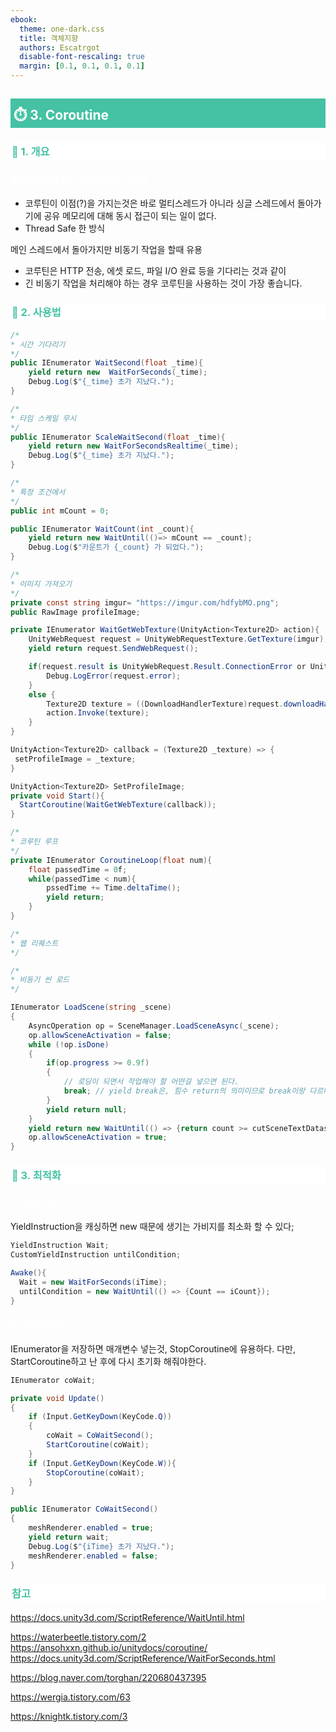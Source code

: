 ```yaml
---
ebook:
  theme: one-dark.css
  title: 객체지향
  authors: Escatrgot
  disable-font-rescaling: true
  margin: [0.1, 0.1, 0.1, 0.1]
---
```

<style>
    h3.quest { font-weight: bold; border: 3px solid; color: #A0F !important;}
    .quest { font-weight: bold; color: #A0F !important;}

    h2 { border-top: 12px solid #45C1A4; border-left: 5px solid #45C1A4; border-right: 5px solid #45C1A4; background-color: #45C1A4; color: #FFF !important; font-weight: bold;}

    h3 { border-top: 3px solid #FFF; border: 2px solid #FFF; background-color: #FFF; color: #45C1A4 !important;}

    h4 { font-weight: bold; color: #FFF !important; }
</style>

## ⏱️ 3. Coroutine

### 📄 1. 개요

#### 동시접근에서 부터 안전한 비동기 문법

* 코루틴이 이점(?)을 가지는것은 바로 멀티스레드가 아니라 싱글 스레드에서 돌아가기에
공유 메모리에 대해 동시 접근이 되는 일이 없다. 
* Thread Safe 한 방식

메인 스레드에서 돌아가지만 비동기 작업을 할때 유용
* 코루틴은 HTTP 전송, 에셋 로드, 파일 I/O 완료 등을 기다리는 것과 같이 
* 긴 비동기 작업을 처리해야 하는 경우 코루틴을 사용하는 것이 가장 좋습니다.


### 📄 2. 사용법

```cs
/*
* 시간 기다리기
*/
public IEnumerator WaitSecond(float _time){
    yield return new  WaitForSeconds(_time);
    Debug.Log($"{_time} 초가 지났다.");
}
```


```cs
/*
* 타임 스케일 무시
*/
public IEnumerator ScaleWaitSecond(float _time){
    yield return new WaitForSecondsRealtime(_time);
    Debug.Log($"{_time} 초가 지났다.");
}
```

```cs
/*
* 특정 조건에서
*/
public int mCount = 0;

public IEnumerator WaitCount(int _count){
    yield return new WaitUntil(()=> mCount == _count);
    Debug.Log($"카운트가 {_count} 가 되었다.");
}
```


```cs
/*
* 이미지 가져오기
*/
private const string imgur= "https://imgur.com/hdfybMO.png";
public RawImage profileImage;

private IEnumerator WaitGetWebTexture(UnityAction<Texture2D> action){
    UnityWebRequest request = UnityWebRequestTexture.GetTexture(imgur);
    yield return request.SendWebRequest();

    if(request.result is UnityWebRequest.Result.ConnectionError or UnityWebRequest.Result.ProtocolError){
        Debug.LogError(request.error);
    }
    else {
        Texture2D texture = ((DownloadHandlerTexture)request.downloadHandler).texture;
        action.Invoke(texture);
    }
}

UnityAction<Texture2D> callback = (Texture2D _texture) => {
 setProfileImage = _texture; 
}

UnityAction<Texture2D> SetProfileImage;
private void Start(){
  StartCoroutine(WaitGetWebTexture(callback));
}
```

```cs
/*
* 코루틴 루프
*/
private IEnumerator CoroutineLoop(float num){
    float passedTime = 0f;
    while(passedTime < num){
        pssedTime += Time.deltaTime();
        yield return;
    }
}
```

```cs
/*
* 웹 리퀘스트
*/
```

```cs
/*
* 비동기 씬 로드
*/

IEnumerator LoadScene(string _scene)
{
    AsyncOperation op = SceneManager.LoadSceneAsync(_scene);
    op.allowSceneActivation = false;
    while (!op.isDone)
    {
        if(op.progress >= 0.9f)
        {
            // 로딩이 되면서 작업해야 할 어떤걸 넣으면 된다.
            break; // yield break은, 힘수 return의 의미이므로 break이랑 다르다.
        }
        yield return null;
    }
    yield return new WaitUntil(() => {return count >= cutSceneTextDatas.Count+1;});
    op.allowSceneActivation = true;
}
```

### 📄 3. 최적화

#### 1. yield 캐싱
YieldInstruction을 캐싱하면 new 때문에 생기는 가비지를 최소화 할 수 있다;
```cs
YieldInstruction Wait;
CustomYieldInstruction untilCondition;

Awake(){
  Wait = new WaitForSeconds(iTime);
  untilCondition = new WaitUntil(() => {Count == iCount});
}
```

#### 2. 코루팅 저장
IEnumerator을 저장하면 매개변수 넣는것, StopCoroutine에 유용하다.
다만, StartCoroutine하고 난 후에 다시 초기화 해줘야한다.
```cs
IEnumerator coWait;

private void Update()
{
    if (Input.GetKeyDown(KeyCode.Q))
    {
        coWait = CoWaitSecond();
        StartCoroutine(coWait);
    }
    if (Input.GetKeyDown(KeyCode.W)){
        StopCoroutine(coWait);
    }
}

public IEnumerator CoWaitSecond()
{
    meshRenderer.enabled = true;
    yield return wait;
    Debug.Log($"{iTime} 초가 지났다.");
    meshRenderer.enabled = false;
}

```

### 참고
https://docs.unity3d.com/ScriptReference/WaitUntil.html

https://waterbeetle.tistory.com/2
https://ansohxxn.github.io/unitydocs/coroutine/
https://docs.unity3d.com/ScriptReference/WaitForSeconds.html

https://blog.naver.com/torghan/220680437395

https://wergia.tistory.com/63

https://knightk.tistory.com/3